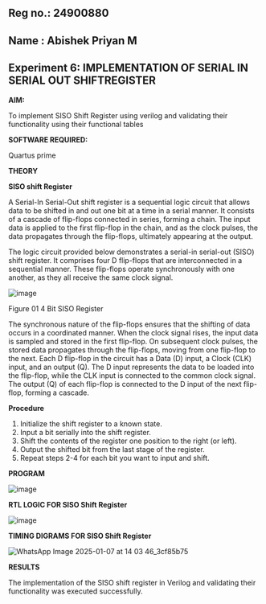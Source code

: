 ## Reg no.: 24900880
## Name : Abishek Priyan M
## Experiment 6: IMPLEMENTATION OF SERIAL IN SERIAL OUT SHIFTREGISTER

**AIM:**

To implement  SISO Shift Register using verilog and validating their functionality using their functional tables

**SOFTWARE REQUIRED:**

Quartus prime

**THEORY**

**SISO shift Register**

A Serial-In Serial-Out shift register is a sequential logic circuit that allows data to be shifted in and out one bit at a time in a serial manner. It consists of a cascade of flip-flops connected in series, forming a chain. The input data is applied to the first flip-flop in the chain, and as the clock pulses, the data propagates through the flip-flops, ultimately appearing at the output.

The logic circuit provided below demonstrates a serial-in serial-out (SISO) shift register. It comprises four D flip-flops that are interconnected in a sequential manner. These flip-flops operate synchronously with one another, as they all receive the same clock signal.

![image](https://github.com/naavaneetha/SERIAL-IN-SERIAL-OUT-SHIFTREGISTER/assets/154305477/e81c4072-37f9-46c6-8145-566764b74c3a)

Figure 01 4 Bit SISO Register

The synchronous nature of the flip-flops ensures that the shifting of data occurs in a coordinated manner. When the clock signal rises, the input data is sampled and stored in the first flip-flop. On subsequent clock pulses, the stored data propagates through the flip-flops, moving from one flip-flop to the next.
Each D flip-flop in the circuit has a Data (D) input, a Clock (CLK) input, and an output (Q). The D input represents the data to be loaded into the flip-flop, while the CLK input is connected to the common clock signal. The output (Q) of each flip-flop is connected to the D input of the next flip-flop, forming a cascade.

**Procedure**
1. Initialize the shift register to a known state.
2. Input a bit serially into the shift register.
3. Shift the contents of the register one position to the right (or left).
4. Output the shifted bit from the last stage of the register.
5. Repeat steps 2-4 for each bit you want to input and shift.

**PROGRAM**

![image](https://github.com/user-attachments/assets/828e80e7-6bea-42b5-abe5-8feccc08a677)

**RTL LOGIC FOR SISO Shift Register**

![image](https://github.com/user-attachments/assets/08f57ea5-35b8-4df3-8825-8bd4e909d04f)

**TIMING DIGRAMS FOR SISO Shift Register**

![WhatsApp Image 2025-01-07 at 14 03 46_3cf85b75](https://github.com/user-attachments/assets/1213bb26-bf0d-4fee-a9a8-f2582965b069)

**RESULTS**

The implementation of the SISO shift register in Verilog and validating their functionality was executed successfully.
